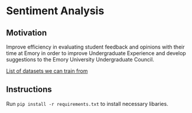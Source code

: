 # Sentiment Analysis

## Motivation

Improve efficiency in evaluating student feedback and opinions with their time at Emory in order to improve Undergraduate Experience and develop suggestions to the Emory University Undergraduate Council.

[List of datasets we can train from](https://nlpprogress.com/english/sentiment_analysis.html)

## Instructions

Run `pip install -r requirements.txt` to install necessary libaries.
